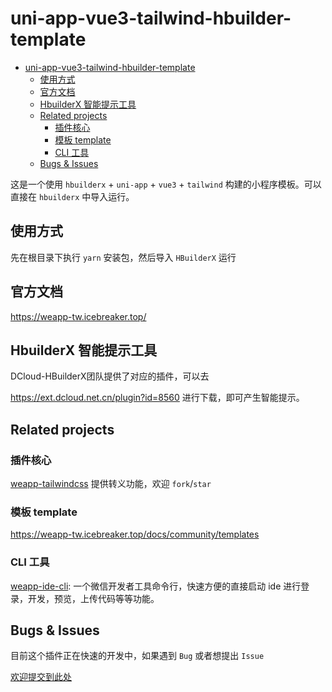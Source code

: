 # uni-app-vue3-tailwind-hbuilder-template

- [uni-app-vue3-tailwind-hbuilder-template](#uni-app-vue3-tailwind-hbuilder-template)
  - [使用方式](#使用方式)
  - [官方文档](#官方文档)
  - [HbuilderX 智能提示工具](#hbuilderx-智能提示工具)
  - [Related projects](#related-projects)
    - [插件核心](#插件核心)
    - [模板 template](#模板-template)
    - [CLI 工具](#cli-工具)
  - [Bugs \& Issues](#bugs--issues)

这是一个使用 `hbuilderx` + `uni-app` + `vue3` + `tailwind` 构建的小程序模板。可以直接在 `hbuilderx` 中导入运行。

## 使用方式

先在根目录下执行 `yarn` 安装包，然后导入 `HBuilderX` 运行

## 官方文档

<https://weapp-tw.icebreaker.top/>

## HbuilderX 智能提示工具

DCloud-HBuilderX团队提供了对应的插件，可以去

<https://ext.dcloud.net.cn/plugin?id=8560> 进行下载，即可产生智能提示。

## Related projects

### 插件核心

[weapp-tailwindcss](https://github.com/sonofmagic/weapp-tailwindcss) 提供转义功能，欢迎 `fork`/`star`

### 模板 template

<https://weapp-tw.icebreaker.top/docs/community/templates>

### CLI 工具

[weapp-ide-cli](https://github.com/sonofmagic/utils/tree/main/packages/weapp-ide-cli): 一个微信开发者工具命令行，快速方便的直接启动 ide 进行登录，开发，预览，上传代码等等功能。

## Bugs & Issues

目前这个插件正在快速的开发中，如果遇到 `Bug` 或者想提出 `Issue`

[欢迎提交到此处](https://github.com/sonofmagic/weapp-tailwindcss-webpack-plugin/issues)
